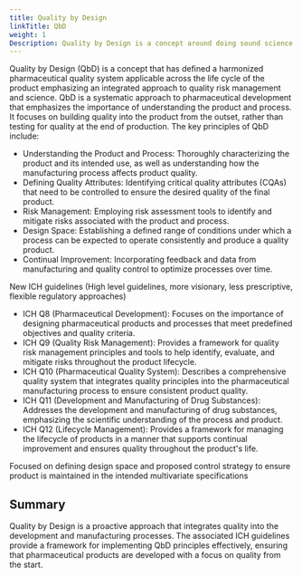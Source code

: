 ```yaml
---
title: Quality by Design
linkTitle: QbD
weight: 1
Description: Quality by Design is a concept around doing sound science in the delivery of innovative medical treatments
---
```


Quality by Design (QbD) is a concept that has defined a harmonized pharmaceutical quality system applicable across the life cycle of the product emphasizing an integrated approach to quality risk management and science.  QbD is a systematic approach to pharmaceutical development that emphasizes the importance of understanding the product and process. It focuses on building quality into the product from the outset, rather than testing for quality at the end of production. The key principles of QbD include:

- Understanding the Product and Process: Thoroughly characterizing the product and its intended use, as well as understanding how the manufacturing process affects product quality.
- Defining Quality Attributes: Identifying critical quality attributes (CQAs) that need to be controlled to ensure the desired quality of the final product.
- Risk Management: Employing risk assessment tools to identify and mitigate risks associated with the product and process.
- Design Space: Establishing a defined range of conditions under which a process can be expected to operate consistently and produce a quality product.
- Continual Improvement: Incorporating feedback and data from manufacturing and quality control to optimize processes over time.

New ICH guidelines (High level guidelines, more visionary, less prescriptive, flexible regulatory approaches)

- ICH Q8 (Pharmaceutical Development):
Focuses on the importance of designing pharmaceutical products and processes that meet predefined objectives and quality criteria.
- ICH Q9 (Quality Risk Management):
Provides a framework for quality risk management principles and tools to help identify, evaluate, and mitigate risks throughout the product lifecycle.
- ICH Q10 (Pharmaceutical Quality System):
Describes a comprehensive quality system that integrates quality principles into the pharmaceutical manufacturing process to ensure consistent product quality.
- ICH Q11 (Development and Manufacturing of Drug Substances):
Addresses the development and manufacturing of drug substances, emphasizing the scientific understanding of the process and product.
- ICH Q12 (Lifecycle Management):
Provides a framework for managing the lifecycle of products in a manner that supports continual improvement and ensures quality throughout the product's life.

Focused on defining design space and proposed control strategy to ensure product is maintained in the intended multivariate specifications

## Summary
Quality by Design is a proactive approach that integrates quality into the development and manufacturing processes. The associated ICH guidelines provide a framework for implementing QbD principles effectively, ensuring that pharmaceutical products are developed with a focus on quality from the start.